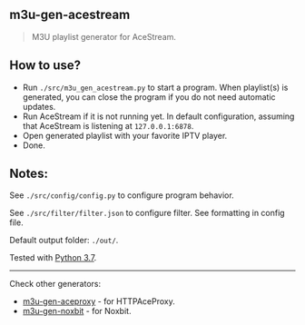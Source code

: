 ## m3u-gen-acestream

> M3U playlist generator for AceStream.

## How to use?
* Run `./src/m3u_gen_acestream.py` to start a program.
  When playlist(s) is generated, you can close the program
  if you do not need automatic updates.
* Run AceStream if it is not running yet.
  In default configuration, assuming that AceStream
  is listening at `127.0.0.1:6878`.
* Open generated playlist with your favorite IPTV player.
* Done.

## Notes:
See `./src/config/config.py` to configure program behavior.

See `./src/filter/filter.json` to configure filter. See formatting in config file.

Default output folder: `./out/`.

Tested with [Python 3.7](https://www.python.org/downloads/release/python-370/).

---
Check other generators:
* [m3u-gen-aceproxy](https://github.com/SCP002/m3u-gen-aceproxy) - for HTTPAceProxy.
* [m3u-gen-noxbit](https://github.com/SCP002/m3u-gen-noxbit) - for Noxbit.
